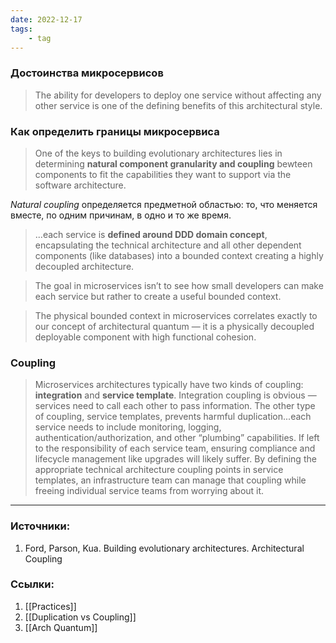 ```yaml
---
date: 2022-12-17
tags:
    - tag
---
```


### Достоинства микросервисов

> The ability for developers to deploy one service without affecting any other service is one of the defining benefits of this architectural style.

### Как определить границы микросервиса

> One of the keys to building evolutionary architectures lies in determining **natural component granularity and coupling** bewteen components to fit the capabilities they want to support via the software architecture.

*Natural coupling* определяется предметной областью: то, что меняется вместе, по одним причинам, в одно и то же время. 

> ...each service is **defined around DDD domain concept**, encapsulating the technical architecture and all other dependent components (like databases) into a bounded context creating a highly decoupled architecture. 

> The goal in microservices isn’t to see how small developers can make each service but rather to create a useful bounded context.

> The physical bounded context in microservices correlates exactly to our concept of architectural quantum — it is a physically decoupled deployable component with high functional cohesion.

### Coupling

> Microservices architectures typically have two kinds of coupling: **integration** and **service template**. Integration coupling is obvious — services need to call each other to pass information. The other type of coupling, service templates, prevents harmful duplication...each service needs to include monitoring, logging, authentication/authorization, and other “plumbing” capabilities. If left to the responsibility of each service team, ensuring compliance and lifecycle management like upgrades will likely suffer. By defining the appropriate technical architecture coupling points in service templates, an infrastructure team can manage that coupling while freeing individual service teams from worrying about it. 


---

### Источники:
1. Ford, Parson, Kua. Building evolutionary architectures. Architectural Coupling

### Ссылки:
1. [[Practices]]
1. [[Duplication vs Coupling]]
1. [[Arch Quantum]]